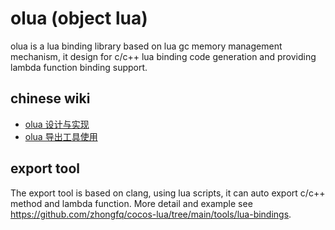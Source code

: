 # olua (object lua)
olua is a lua binding library based on lua gc memory management mechanism, it design for c/c++ lua binding code generation and providing lambda function binding support.

## chinese wiki
* [olua 设计与实现](https://codetypes.com/posts/5890848b/)
* [olua 导出工具使用](https://codetypes.com/posts/c505b168/)

## export tool

The export tool is based on clang, using lua scripts, it can auto export c/c++ method and lambda function. More detail and example see https://github.com/zhongfq/cocos-lua/tree/main/tools/lua-bindings.
